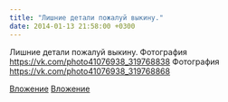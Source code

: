 ```yaml
---
title: "Лишние детали пожалуй выкину."
date: 2014-01-13 21:58:00 +0300
---
```


Лишние детали пожалуй выкину.
Фотография
https://vk.com/photo41076938_319768838
Фотография
https://vk.com/photo41076938_319768868

[Вложение](https://vk.com/photo41076938_319768838)
[Вложение](https://vk.com/photo41076938_319768868)
